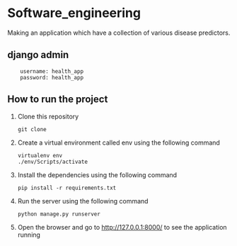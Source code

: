 # Software_engineering
Making an application which have a collection of various disease predictors.


## django admin
        username: health_app
        password: health_app

## How to run the project

1. Clone this repository
    ```
    git clone
    ```
2. Create a virtual environment called env using the following command
    ```
    virtualenv env
    ./env/Scripts/activate
    ```
3. Install the dependencies using the following command
    ```
    pip install -r requirements.txt
    ```
4. Run the server using the following command
    ```
    python manage.py runserver
    ```
5. Open the browser and go to http://127.0.0.1:8000/ to see the application running

